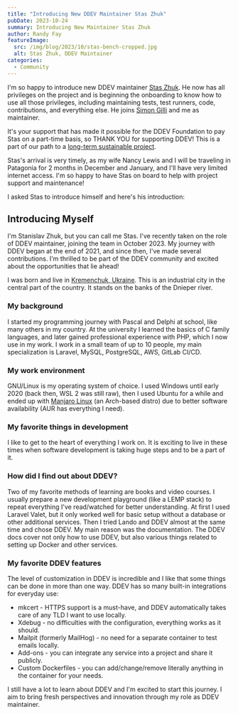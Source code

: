 ```yaml
---
title: "Introducing New DDEV Maintainer Stas Zhuk"
pubDate: 2023-10-24
summary: Introducing New Maintainer Stas Zhuk
author: Randy Fay
featureImage:
  src: /img/blog/2023/10/stas-bench-cropped.jpg
  alt: Stas Zhuk, DDEV Maintainer
categories:
  - Community
---
```


I'm so happy to introduce new DDEV maintainer [Stas Zhuk](https://github.com/stasadev). He now has all privileges on the project and is beginning the onboarding to know how to use all those privileges, including maintaining tests, test runners, code, contributions, and everything else. He joins [Simon Gilli](https://github.com/gilbertsoft) and me as maintainer.

It's your support that has made it possible for the DDEV Foundation to pay Stas on a part-time basis, so THANK YOU for supporting DDEV! This is a part of our path to a [long-term sustainable project](/blog/expanding-ddev-maintainer-team).

Stas's arrival is very timely, as my wife Nancy Lewis and I will be traveling in Patagonia for 2 months in December and January, and I'll have very limited internet access. I'm so happy to have Stas on board to help with project support and maintenance!

I asked Stas to introduce himself and here's his introduction:

## Introducing Myself

I'm Stanislav Zhuk, but you can call me Stas. I've recently taken on the role of DDEV maintainer, joining the team in October 2023. My journey with DDEV began at the end of 2021, and since then, I've made several contributions. I'm thrilled to be part of the DDEV community and excited about the opportunities that lie ahead!

I was born and live in [Kremenchuk, Ukraine](https://maps.app.goo.gl/NqWm6KCeLxacvSs78). This is an industrial city in the central part of the country. It stands on the banks of the Dnieper river.

### My background

I started my programming journey with Pascal and Delphi at school, like many others in my country. At the university I learned the basics of C family languages, and later gained professional experience with PHP, which I now use in my work. I work in a small team of up to 10 people, my main specialization is Laravel, MySQL, PostgreSQL, AWS, GitLab CI/CD.

### My work environment

GNU/Linux is my operating system of choice. I used Windows until early 2020 (back then, WSL 2 was still raw), then I used Ubuntu for a while and ended up with [Manjaro Linux](https://manjaro.org/) (an Arch-based distro) due to better software availability (AUR has everything I need).

### My favorite things in development

I like to get to the heart of everything I work on. It is exciting to live in these times when software development is taking huge steps and to be a part of it.

### How did I find out about DDEV?

Two of my favorite methods of learning are books and video courses. I usually prepare a new development playground (like a LEMP stack) to repeat everything I've read/watched for better understanding. At first I used Laravel Valet, but it only worked well for basic setup without a database or other additional services. Then I tried Lando and DDEV almost at the same time and chose DDEV. My main reason was the documentation. The DDEV docs cover not only how to use DDEV, but also various things related to setting up Docker and other services.

### My favorite DDEV features

The level of customization in DDEV is incredible and I like that some things can be done in more than one way. DDEV has so many built-in integrations for everyday use:

* mkcert - HTTPS support is a must-have, and DDEV automatically takes care of any TLD I want to use locally.
* Xdebug - no difficulties with the configuration, everything works as it should.
* Mailpit (formerly MailHog) - no need for a separate container to test emails locally.
* Add-ons - you can integrate any service into a project and share it publicly.
* Custom Dockerfiles - you can add/change/remove literally anything in the container for your needs.

I still have a lot to learn about DDEV and I'm excited to start this journey. I aim to bring fresh perspectives and innovation through my role as DDEV maintainer.
